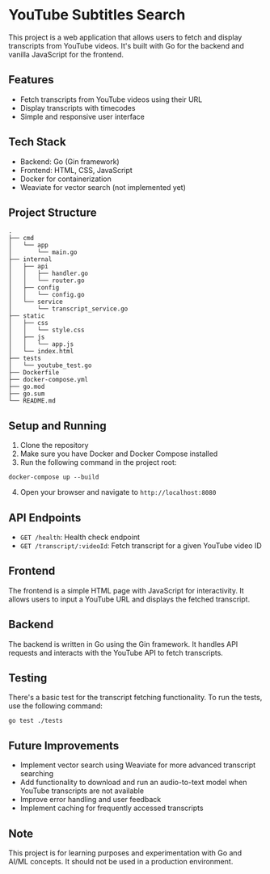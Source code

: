 # YouTube Subtitles Search

This project is a web application that allows users to fetch and display transcripts from YouTube videos. It's built with Go for the backend and vanilla JavaScript for the frontend.

## Features

- Fetch transcripts from YouTube videos using their URL
- Display transcripts with timecodes
- Simple and responsive user interface

## Tech Stack

- Backend: Go (Gin framework)
- Frontend: HTML, CSS, JavaScript
- Docker for containerization
- Weaviate for vector search (not implemented yet)

## Project Structure

```
.
├── cmd
│   └── app
│       └── main.go
├── internal
│   ├── api
│   │   ├── handler.go
│   │   └── router.go
│   ├── config
│   │   └── config.go
│   └── service
│       └── transcript_service.go
├── static
│   ├── css
│   │   └── style.css
│   ├── js
│   │   └── app.js
│   └── index.html
├── tests
│   └── youtube_test.go
├── Dockerfile
├── docker-compose.yml
├── go.mod
├── go.sum
└── README.md
```

## Setup and Running

1. Clone the repository
2. Make sure you have Docker and Docker Compose installed
3. Run the following command in the project root:

```
docker-compose up --build
```

4. Open your browser and navigate to `http://localhost:8080`

## API Endpoints

- `GET /health`: Health check endpoint
- `GET /transcript/:videoId`: Fetch transcript for a given YouTube video ID

## Frontend

The frontend is a simple HTML page with JavaScript for interactivity. It allows users to input a YouTube URL and displays the fetched transcript.

## Backend

The backend is written in Go using the Gin framework. It handles API requests and interacts with the YouTube API to fetch transcripts.

## Testing

There's a basic test for the transcript fetching functionality. To run the tests, use the following command:

```
go test ./tests
```

## Future Improvements

- Implement vector search using Weaviate for more advanced transcript searching
- Add functionality to download and run an audio-to-text model when YouTube transcripts are not available
- Improve error handling and user feedback
- Implement caching for frequently accessed transcripts

## Note

This project is for learning purposes and experimentation with Go and AI/ML concepts. It should not be used in a production environment.
